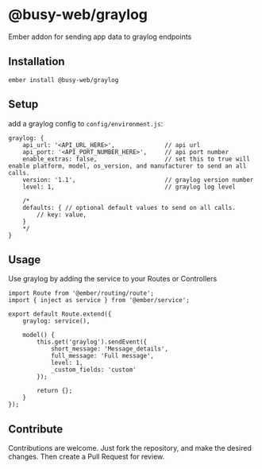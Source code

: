 # @busy-web/graylog

Ember addon for sending app data to graylog endpoints

## Installation

```ember install @busy-web/graylog```

## Setup

add a graylog config to `config/environment.js`:
```
graylog: {
	api_url: '<API_URL_HERE>',				// api url
	api_port: '<API_PORT_NUMBER_HERE>',		// api port number
	enable_extras: false,					// set this to true will enable platform, model, os_version, and manufacturer to send an all calls.
	version: '1.1',							// graylog version number
	level: 1,								// graylog log level

	/*
	defaults: { // optional default values to send on all calls.
		// key: value,
	}
	*/
}
```

## Usage

Use graylog by adding the service to your Routes or Controllers

```
import Route from '@ember/routing/route';
import { inject as service } from '@ember/service';

export default Route.extend({
	graylog: service(),

	model() {
		this.get('graylog').sendEvent({
			short_message: 'Message_details',
			full_message: 'Full message',
			level: 1,
			_custom_fields: 'custom'
		});

		return {};
	}
});
```

## Contribute

Contributions are welcome. Just fork the repository, and make the desired changes. Then create a Pull Request for review.
